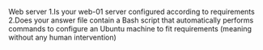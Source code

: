 Web server
1.Is your web-01 server configured according to requirements
2.Does your answer file contain a Bash script that automatically performs commands to configure 
an Ubuntu machine to fit requirements (meaning without any human intervention)
